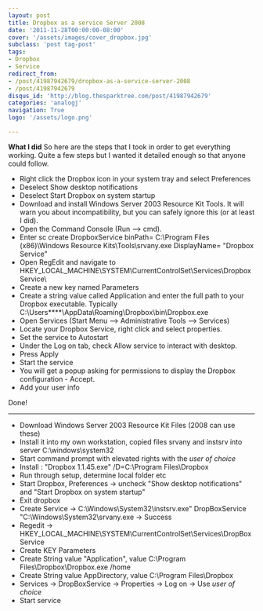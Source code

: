 ```yaml
---
layout: post
title: Dropbox as a service Server 2008
date: '2011-11-28T00:00:00-08:00'
cover: '/assets/images/cover_dropbox.jpg'
subclass: 'post tag-post'
tags:
- Dropbox
- Service
redirect_from:
- /post/41987942679/dropbox-as-a-service-server-2008
- /post/41987942679
disqus_id: 'http://blog.thesparktree.com/post/41987942679'
categories: 'analogj'
navigation: True
logo: '/assets/logo.png'

---
```


**What I did**
So here are the steps that I took in order to get everything working. Quite a few steps but I wanted it detailed enough so that anyone could follow.

- Right click the Dropbox icon in your system tray and select Preferences
- Deselect Show desktop notifications
- Deselect Start Dropbox on system startup
- Download and install Windows Server 2003 Resource Kit Tools. It will warn you about incompatibility, but you can safely ignore this (or at least I did).
- Open the Command Console (Run –&gt; cmd).
- Enter sc create DropboxService binPath= C:\Program Files (x86)\Windows Resource Kits\Tools\srvany.exe DisplayName= "Dropbox Service"
- Open RegEdit and navigate to HKEY_LOCAL_MACHINE\SYSTEM\CurrentControlSet\Services\DropboxService\
- Create a new key named Parameters
- Create a string value called Application and enter the full path to your Dropbox executable. Typically C:\Users\****\AppData\Roaming\Dropbox\bin\Dropbox.exe
- Open Services (Start Menu –&gt; Administrative Tools –&gt; Services)
- Locate your Dropbox Service, right click and select properties.
- Set the service to Autostart
- Under the Log on tab, check Allow service to interact with desktop.
- Press Apply
- Start the service
- You will get a popup asking for permissions to display the Dropbox configuration - Accept.
- Add your user info

Done!

<hr>

- Download Windows Server 2003 Resource Kit Files (2008 can use these)
- Install it into my own workstation, copied files srvany and instsrv into server C:\windows\system32
- Start command prompt with elevated rights with the *user of choice*
- Install : "Dropbox 1.1.45.exe" /D=C:\Program Files\Dropbox
- Run through setup, determine local folder etc
- Start Dropbox, Preferences -&gt; uncheck "Show desktop notifications" and "Start Dropbox on system startup"
- Exit dropbox
- Create Service -&gt; C:\Windows\System32\instsrv.exe" DropBoxService "C:\Windows\System32\srvany.exe -&gt; Success
- Regedit -&gt; HKEY_LOCAL_MACHINE\SYSTEM\CurrentControlSet\Services\DropBoxService
- Create KEY Parameters
- Create String value "Application", value C:\Program Files\Dropbox\Dropbox.exe /home
- Create String value AppDirectory, value C:\Program Files\Dropbox
- Services -&gt; DropBoxService -&gt; Properties -&gt; Log on -&gt; Use *user of choice*
- Start service